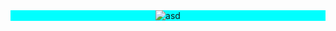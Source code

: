 <div align="center" style="background: aqua">
    <img src="https://media.giphy.com/media/agLzP4BYRPcOY/giphy.gif" alt="asd">
</div>
